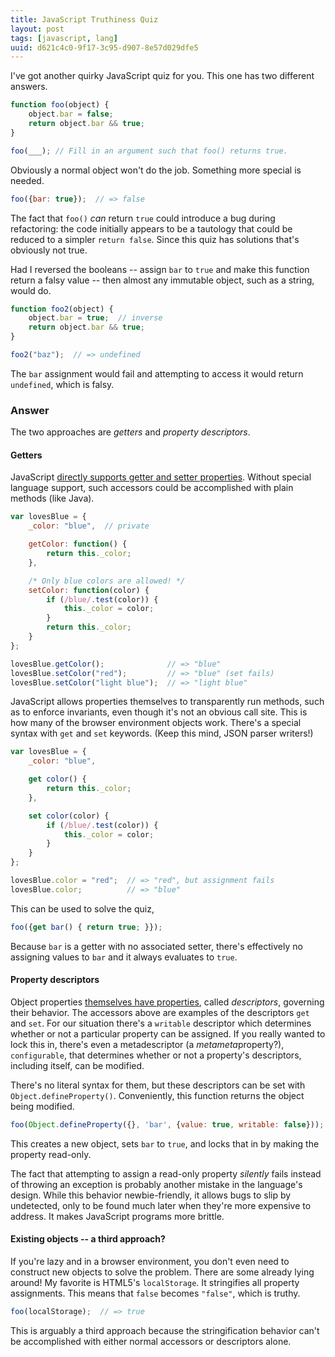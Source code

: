 ```yaml
---
title: JavaScript Truthiness Quiz
layout: post
tags: [javascript, lang]
uuid: d621c4c0-9f17-3c95-d907-8e57d029dfe5
---
```


I've got another quirky JavaScript quiz for you. This one has two
different answers.

~~~javascript
function foo(object) {
    object.bar = false;
    return object.bar && true;
}

foo(___); // Fill in an argument such that foo() returns true.
~~~

Obviously a normal object won't do the job. Something more special is
needed.

~~~javascript
foo({bar: true});  // => false
~~~

The fact that `foo()` *can* return `true` could introduce a bug during
refactoring: the code initially appears to be a tautology that could
be reduced to a simpler `return false`. Since this quiz has solutions
that's obviously not true.

Had I reversed the booleans -- assign `bar` to `true` and make this
function return a falsy value -- then almost any immutable object,
such as a string, would do.

~~~javascript
function foo2(object) {
    object.bar = true;  // inverse
    return object.bar && true;
}

foo2("baz");  // => undefined
~~~

The `bar` assignment would fail and attempting to access it would
return `undefined`, which is falsy.

### Answer

The two approaches are *getters* and *property descriptors*.

#### Getters

JavaScript [directly supports getter and setter properties][getset].
Without special language support, such accessors could be accomplished
with plain methods (like Java).

~~~javascript
var lovesBlue = {
    _color: "blue",  // private

    getColor: function() {
        return this._color;
    },

    /* Only blue colors are allowed! */
    setColor: function(color) {
        if (/blue/.test(color)) {
            this._color = color;
        }
        return this._color;
    }
};

lovesBlue.getColor();              // => "blue"
lovesBlue.setColor("red");         // => "blue" (set fails)
lovesBlue.setColor("light blue");  // => "light blue"
~~~

JavaScript allows properties themselves to transparently run methods,
such as to enforce invariants, even though it's not an obvious call
site. This is how many of the browser environment objects
work. There's a special syntax with `get` and `set` keywords. (Keep
this mind, JSON parser writers!)

~~~javascript
var lovesBlue = {
    _color: "blue",

    get color() {
        return this._color;
    },

    set color(color) {
        if (/blue/.test(color)) {
            this._color = color;
        }
    }
};

lovesBlue.color = "red";  // => "red", but assignment fails
lovesBlue.color;          // => "blue"
~~~

This can be used to solve the quiz,

~~~javascript
foo({get bar() { return true; }});
~~~

Because `bar` is a getter with no associated setter, there's
effectively no assigning values to `bar` and it always evaluates to
`true`.

#### Property descriptors

Object properties [themselves have properties][define], called
*descriptors*, governing their behavior. The accessors above are
examples of the descriptors `get` and `set`. For our situation there's
a `writable` descriptor which determines whether or not a particular
property can be assigned. If you really wanted to lock this in,
there's even a metadescriptor (a *metameta*property?), `configurable`,
that determines whether or not a property's descriptors, including
itself, can be modified.

There's no literal syntax for them, but these descriptors can be set
with `Object.defineProperty()`. Conveniently, this function returns
the object being modified.

~~~javascript
foo(Object.defineProperty({}, 'bar', {value: true, writable: false}));
~~~

This creates a new object, sets `bar` to `true`, and locks that in by
making the property read-only.

The fact that attempting to assign a read-only property *silently*
fails instead of throwing an exception is probably another mistake in
the language's design. While this behavior newbie-friendly, it allows
bugs to slip by undetected, only to be found much later when they're
more expensive to address. It makes JavaScript programs more brittle.

#### Existing objects -- a third approach?

If you're lazy and in a browser environment, you don't even need to
construct new objects to solve the problem. There are some already
lying around! My favorite is HTML5's `localStorage`. It stringifies
all property assignments. This means that `false` becomes `"false"`,
which is truthy.

~~~javascript
foo(localStorage);  // => true
~~~

This is arguably a third approach because the stringification behavior
can't be accomplished with either normal accessors or descriptors
alone.


[getset]: https://developer.mozilla.org/en-US/docs/JavaScript/Guide/Working_with_Objects#Defining_getters_and_setters
[define]: https://developer.mozilla.org/en-US/docs/JavaScript/Reference/Global_Objects/Object/defineProperty
